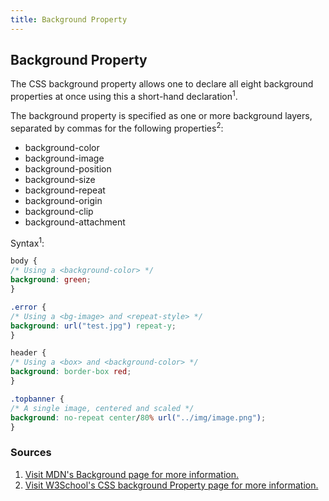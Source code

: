 ```yaml
---
title: Background Property
---
```


## Background Property

The CSS background property allows one to declare all eight background properties at once using this a short-hand declaration<sup>1</sup>.

The background property is specified as one or more background layers, separated by commas for the following properties<sup>2</sup>:

  * background-color
  * background-image
  * background-position
  * background-size
  * background-repeat
  * background-origin
  * background-clip
  * background-attachment

Syntax<sup>1</sup>:

```css
body {
/* Using a <background-color> */
background: green;
}

.error {
/* Using a <bg-image> and <repeat-style> */
background: url("test.jpg") repeat-y;
}

header {
/* Using a <box> and <background-color> */
background: border-box red;
}

.topbanner {
/* A single image, centered and scaled */
background: no-repeat center/80% url("../img/image.png");
}
```

### Sources

1. [Visit MDN's Background page for more information.](https://developer.mozilla.org/en-US/docs/Web/CSS/background)
2. [Visit W3School's CSS background Property page for more information.](https://www.w3schools.com/cssref/css3_pr_background.asp)
